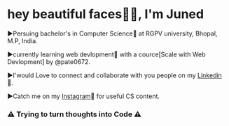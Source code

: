 <h1>hey beautiful faces👋🏿, I'm Juned</h1> 

▶️Persuing bachelor's in Computer Science🚀 at RGPV university, Bhopal, M.P, India.

▶️currently learning web devlopment🚀 with a cource[Scale with Web Devlopment] by @pate0672.

▶️I'would Love to connect and collaborate with you people on my <a href="https://www.linkedin.com/in/juned-ali-khan-958b70204">Linkedin</a> 🚀.

▶️Catch me on my <a href="https://instagram.com/mr.programmerr_?igshid=r4oj32wdezmj">Instagram</a>🚀 for useful CS content.

<h3>⚠️ Trying to turn thoughts into Code ⚠️</h3>

